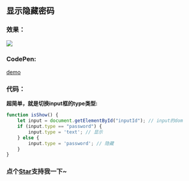 ## 显示隐藏密码

<!--
 * @Author: OBKoro1
 * @Github: https://github.com/OBKoro1
 * @Date: 2018-09-03 18:50:19
 * @LastEditors: OBKoro1
 * @LastEditTime: 2018-12-27 16:27:22
 * @Description: 
 -->

### 效果：

![](https://github.com/OBKoro1/articleImg_src/blob/master/weibo_img_move/005Y4rCogy1fuwjt7sgiej30ku07xdg5.jpg?raw=true)

### CodePen: 

[demo](https://codepen.io/OBKoro1/pen/VxxgyG)

### 代码：

**超简单，就是切换input框的type类型:**

```js
function isShow() {
    let input = document.getElementById("inputId"); // input的dom
    if (input.type == "password") {
        input.type = 'text'; // 显示
    } else {
        input.type = 'password'; // 隐藏
    }
}
```
<!-- 特殊字符串：用于修改/删除markdown的结尾提示语-OBKoro1 -->
### 点个[Star](https://github.com/OBKoro1/codeBlack)支持我一下~

